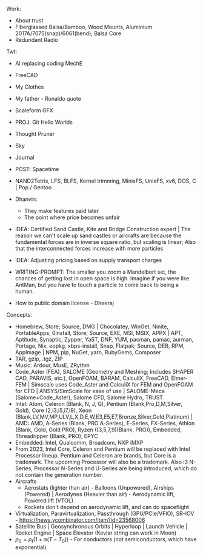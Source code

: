 Work:

- About trust
- Fiberglassed Balsa/Bamboo, Wood Mounts, Aluminium 2017A/7075(snap)/6061(bend); Balsa Core
- Redundant Radio

Twt:

- AI replacing coding MechE
- FreeCAD
- My Clothes
- My father - Ronaldo quote
- Scaleform GFX

- PROJ: Git Hello Worlds
- Thought Pruner
- Sky
- Journal
- POST: Spacetime
- NAND2Tetris, LFS, BLFS, Kernel trimming, MinixFS, UnixFS, xv6, DOS, C | Pop / Gentoo
- Dhanvin:
	- They make features paid later
	- The point where price becomes unfair
- IDEA: Certified Sand Castle, Kite and Bridge Construction expert | The reason we can't scale up sand castles or aircrafts are because the fundamental forces are in inverse square ratio, but scaling is linear; Also that the interconnected forces increase with more particles
- IDEA: Adjusting pricing based on supply transport charges
- WRITING-PROMPT: The smaller you zoom a Mandelbort set, the chances of getting lost in open space is high. Imagine if you were like AntMan, but you have to touch a particle to come back to being a human.
- How to public domain license - Dheeraj

Concepts:
- Homebrew, Store; Source, DMG | Chocolatey, WinGet, Ninite, PortableApps, 0install, Store; Source, EXE, MSI, MSIX, APPX | APT, Aptitude, Synaptic, Zypper, YaST, DNF, YUM, pacman, pamac, aurman, Portage, Nix, eopkg, xbps-install, Snap, Flatpak; Source, DEB, RPM, AppImage | NPM, pip, NuGet, yarn, RubyGems, Composer
- TAR, gzip, .tgz, ZIP
- Music: Ardour, MusE, ZRythm
- Code_Aster (FEA), SALOME (Geometry and Meshing; Includes SHAPER CAD, PARAVIS, etc.), OpenFOAM, BARAM, CalculiX, FreeCAD, Elmer-FEM | Simscale uses Code_Aster and CalculiX for FEM and OpenFOAM for CFD | ANSYS/SimScale for ease of use | SALOME-Meca (Salome+Code_Aster), Salome CFD, Salome Hydro, TRUST
- Intel: Atom, Celeron (Blank, N, J, G), Pentium (Blank,Pro,D,M,Silver, Gold), Core (2,i3,i5,i7,i9), Xeon (Blank,LV,MV,MP,ULV,L,X,D,E,W,E3,E5,E7,Bronze,Silver,Gold,Platinum) | AMD: AMD, A-Series (Blank, PRO A-Series), E-Series, FX-Series, Athlon (Blank, Gold, Gold PRO), Ryzen ((3,5,7,9)(Blank, PRO)), Embedded, Threadripper (Blank, PRO), EPYC
- Embedded: Intel, Qualcomm, Broadcom, NXP iMXP
- From 2023, Intel Core, Celeron and Pentium will be replaced with Intel Processor lineup. Pentium and Celeron are brands, but Core is a trademark. The upcoming Processor will also be a trademark. Also i3 N-Series, Processor N-Series and U-Series are being introduced, which do not contain the generation number.
- Aircrafts
	- Aerostats (lighter than air) - Balloons (Unpowered), Airships (Powered) | Aerodynes (Heavier than air) - Aerodynamic lift, Powered lift (VTOL)
	- Rockets don't depend on aerodynamic lift, and can do spaceflight
- Virtualization, Paravirtualization, Passthrough (GPU/PCIe/VFIO), SR-IOV - https://news.ycombinator.com/item?id=23568006
- Satellite Bus | Geosynchronous Orbits | Hyperloop | Launch Vehicle | Rocket Engine | Space Elevator (Kevlar string can work in Moon)
- $\rho_0=\rho_t(1+\alpha(T-T_0))$  - For conductors (not semiconductors, which have exponential)